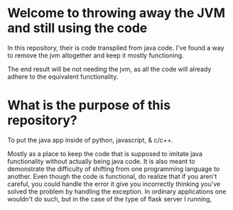 # Welcome to throwing away the JVM and still using the code

In this repository, their is code transpiled from java code. I've found a way to remove the jvm altogether and keep it mostly functioning.

The end result will be not needing the jvm, as all the code will already adhere to the equivalent functionality.

# What is the purpose of this repository?

To put the java app inside of python, javascript, & c/c++. 

Mostly as a place to keep the code that is supposed to imitate java functionality without actually being java code. It is also meant to demonstrate the difficulty of
 shifting from one programming language to another. Even though the code is functional, do realize that if you aren't careful, you could handle the error it give you
  incorrectly thinking you've solved the problem by handling the exception. In ordinary applications one wouldn't do such, but in the case of the type of flask server I
 running,
